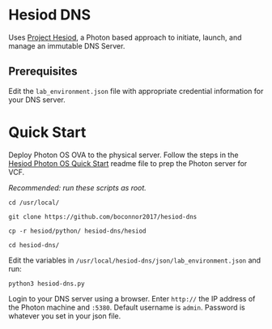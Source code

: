 # Hesiod DNS
Uses [Project Hesiod](https://github.com/boconnor2017/hesiod), a Photon based approach to initiate, launch, and manage an immutable DNS Server. 

## Prerequisites
Edit the `lab_environment.json` file with appropriate credential information for your DNS server.

# Quick Start
Deploy Photon OS OVA to the physical server. Follow the steps in the [Hesiod Photon OS Quick Start](https://github.com/boconnor2017/hesiod/blob/main/photon/readme.md) readme file to prep the Photon server for VCF. 

*Recommended: run these scripts as root.*
```
cd /usr/local/
```
```
git clone https://github.com/boconnor2017/hesiod-dns
```
```
cp -r hesiod/python/ hesiod-dns/hesiod
```
```
cd hesiod-dns/
```

Edit the variables in `/usr/local/hesiod-dns/json/lab_environment.json` and run:
```
python3 hesiod-dns.py
```

Login to your DNS server using a browser. Enter `http://` the IP address of the Photon machine and `:5380`. Default username is `admin`. Password is whatever you set in your json file. 